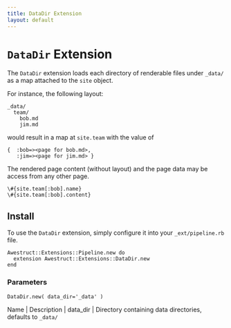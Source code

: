 ```yaml
---
title: DataDir Extension
layout: default
---
```


# `DataDir` Extension

The `DataDir` extension loads each directory of renderable files
under `_data/` as a map attached to the `site` object.

For instance, the following layout:

    _data/
      team/
        bob.md
        jim.md

would result in a map at `site.team` with the value of

    {  :bob=><page for bob.md>,
       :jim=><page for jim.md> }

The rendered page content (without layout) and the page
data may be access from any other page.

    \#{site.team[:bob].name}
    \#{site.team[:bob].content}

## Install

To use the `DataDir` extension, simply configure it into your `_ext/pipeline.rb`
file.
    
    Awestruct::Extensions::Pipeline.new do
      extension Awestruct::Extensions::DataDir.new
    end

### Parameters

    DataDir.new( data_dir='_data' )

Name | Description |
data_dir | Directory containing data directories, defaults to `_data/` 


